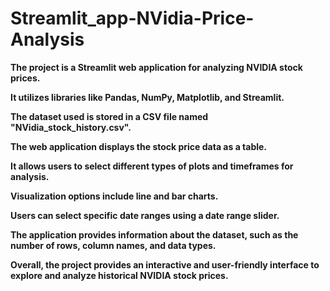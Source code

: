 # Streamlit_app-NVidia-Price-Analysis

**The project is a Streamlit web application for analyzing NVIDIA stock prices.**

**It utilizes libraries like Pandas, NumPy, Matplotlib, and Streamlit.**

**The dataset used is stored in a CSV file named "NVidia_stock_history.csv".**

**The web application displays the stock price data as a table.**

**It allows users to select different types of plots and timeframes for analysis.**

**Visualization options include line and bar charts.**

**Users can select specific date ranges using a date range slider.**

**The application provides information about the dataset, such as the number of rows, column names, and data types.**

**Overall, the project provides an interactive and user-friendly interface to explore and analyze historical NVIDIA stock prices.**
